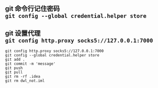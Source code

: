 git 命令行记住密码  
`git config --global credential.helper store`
---
git 设置代理   
`git config http.proxy socks5://127.0.0.1:7000`
---
```git
git config http.proxy socks5://127.0.0.1:7000
git config --global credential.helper store
git add .
git commit -m 'message'
git push
git pull
git rm -rf .idea
git rm dwl_not.iml
```

